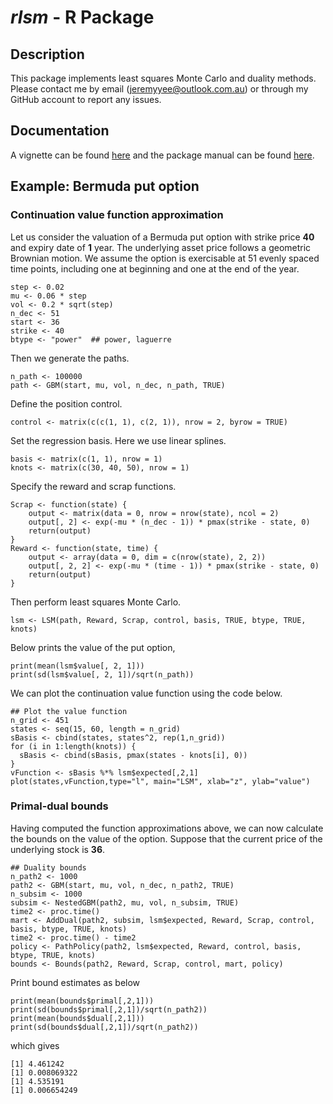 # *rlsm* - R Package

## Description

This package implements least squares Monte Carlo and duality methods.
 Please contact me by email (jeremyyee@outlook.com.au) or through my
 GitHub account to report any issues.

## Documentation

A vignette can be found [here](https://github.com/YeeJeremy/vignettes/blob/master/rlsm.pdf)
and the package manual can be found [here](https://github.com/YeeJeremy/RPackageManuals/blob/master/rlsm-manual.pdf).


## Example: Bermuda put option

### Continuation value function approximation

Let us consider the valuation of a Bermuda put option with strike
price **40** and expiry date of **1** year. The underlying asset price
follows a geometric Brownian motion. We assume the option is
exercisable at 51 evenly spaced time points, including one at
beginning and one at the end of the year.
~~~
step <- 0.02
mu <- 0.06 * step
vol <- 0.2 * sqrt(step)
n_dec <- 51
start <- 36
strike <- 40
btype <- "power"  ## power, laguerre
~~~
Then we generate the paths.
~~~
n_path <- 100000
path <- GBM(start, mu, vol, n_dec, n_path, TRUE)
~~~
Define the position control.
~~~
control <- matrix(c(c(1, 1), c(2, 1)), nrow = 2, byrow = TRUE)
~~~
Set the regression basis. Here we use linear splines.
~~~
basis <- matrix(c(1, 1), nrow = 1)
knots <- matrix(c(30, 40, 50), nrow = 1)
~~~
Specify the reward and scrap functions.
~~~
Scrap <- function(state) {
    output <- matrix(data = 0, nrow = nrow(state), ncol = 2)
    output[, 2] <- exp(-mu * (n_dec - 1)) * pmax(strike - state, 0)
    return(output)
}
Reward <- function(state, time) {
    output <- array(data = 0, dim = c(nrow(state), 2, 2))
    output[, 2, 2] <- exp(-mu * (time - 1)) * pmax(strike - state, 0)
    return(output)
}
~~~
Then perform least squares Monte Carlo.
~~~
lsm <- LSM(path, Reward, Scrap, control, basis, TRUE, btype, TRUE, knots)
~~~
Below prints the value of the put option,
~~~
print(mean(lsm$value[, 2, 1]))
print(sd(lsm$value[, 2, 1])/sqrt(n_path))
~~~
We can plot the continuation value function using the code below.
~~~
## Plot the value function
n_grid <- 451
states <- seq(15, 60, length = n_grid)
sBasis <- cbind(states, states^2, rep(1,n_grid))
for (i in 1:length(knots)) {
  sBasis <- cbind(sBasis, pmax(states - knots[i], 0))
}
vFunction <- sBasis %*% lsm$expected[,2,1]
plot(states,vFunction,type="l", main="LSM", xlab="z", ylab="value")
~~~

### Primal-dual bounds

Having computed the function approximations above, we can now
calculate the bounds on the value of the option. Suppose that the
current price of the underlying stock is **36**.

~~~
## Duality bounds 
n_path2 <- 1000
path2 <- GBM(start, mu, vol, n_dec, n_path2, TRUE)
n_subsim <- 1000
subsim <- NestedGBM(path2, mu, vol, n_subsim, TRUE)
time2 <- proc.time()
mart <- AddDual(path2, subsim, lsm$expected, Reward, Scrap, control, basis, btype, TRUE, knots)
time2 <- proc.time() - time2
policy <- PathPolicy(path2, lsm$expected, Reward, control, basis, btype, TRUE, knots)
bounds <- Bounds(path2, Reward, Scrap, control, mart, policy)
~~~
Print bound estimates as below
~~~
print(mean(bounds$primal[,2,1]))
print(sd(bounds$primal[,2,1])/sqrt(n_path2))
print(mean(bounds$dual[,2,1]))
print(sd(bounds$dual[,2,1])/sqrt(n_path2))
~~~
which gives
~~~
[1] 4.461242
[1] 0.008069322
[1] 4.535191
[1] 0.006654249
~~~
